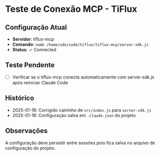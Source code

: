 # Teste de Conexão MCP - TiFlux

## Configuração Atual
- **Servidor**: tiflux-mcp
- **Comando**: `node /home/udo/code/tiflux/tiflux-mcp/server-sdk.js`
- **Status**: ✓ Connected

## Teste Pendente
- [ ] Verificar se o tiflux-mcp conecta automaticamente com server-sdk.js após reiniciar Claude Code

## Histórico
- 2025-01-18: Corrigido caminho de `src/index.js` para `server-sdk.js`
- 2025-01-18: Configuração salva em `.claude.json` do projeto

## Observações
A configuração deve persistir entre sessões pois fica salva no arquivo de configuração do projeto.
